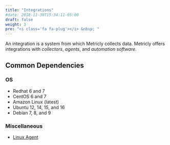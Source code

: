 ```yaml
---
title: "Integrations"
#date: 2018-11-30T15:34:11-05:00
draft: false
weight: 3
pre: "<i class='fa fa-plug'></i> &nbsp; "
---
```

An integration is a system from which Metricly collects data. Metricly offers integrations with *collectors*, *agents*, and *automation software*.

## Common Dependencies

### OS
- Redhat 6 and 7
- CentOS 6 and 7
- Amazon Linux (latest)
- Ubuntu 12, 14, 15, and 16
- Debian 7, 8, and 9

###  Miscellaneous
- [Linux Agent][1]


[1]: /integrations/agents/linux-agent
